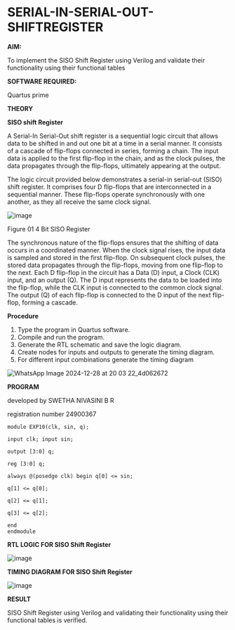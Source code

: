 # SERIAL-IN-SERIAL-OUT-SHIFTREGISTER

**AIM:**

To implement the  SISO Shift Register using Verilog and validate their functionality using their functional tables

**SOFTWARE REQUIRED:**

Quartus prime

**THEORY**

**SISO shift Register**

A Serial-In Serial-Out shift register is a sequential logic circuit that allows data to be shifted in and out one bit at a time in a serial manner. It consists of a cascade of flip-flops connected in series, forming a chain. The input data is applied to the first flip-flop in the chain, and as the clock pulses, the data propagates through the flip-flops, ultimately appearing at the output.

The logic circuit provided below demonstrates a serial-in serial-out (SISO) shift register. It comprises four D flip-flops that are interconnected in a sequential manner. These flip-flops operate synchronously with one another, as they all receive the same clock signal.

![image](https://github.com/naavaneetha/SERIAL-IN-SERIAL-OUT-SHIFTREGISTER/assets/154305477/e81c4072-37f9-46c6-8145-566764b74c3a)

Figure 01 4 Bit SISO Register

The synchronous nature of the flip-flops ensures that the shifting of data occurs in a coordinated manner. When the clock signal rises, the input data is sampled and stored in the first flip-flop. On subsequent clock pulses, the stored data propagates through the flip-flops, moving from one flip-flop to the next.
Each D flip-flop in the circuit has a Data (D) input, a Clock (CLK) input, and an output (Q). The D input represents the data to be loaded into the flip-flop, while the CLK input is connected to the common clock signal. The output (Q) of each flip-flop is connected to the D input of the next flip-flop, forming a cascade.

**Procedure**

1. Type the program in Quartus software.
2.	Compile and run the program.
3.	Generate the RTL schematic and save the logic diagram.
4.	Create nodes for inputs and outputs to generate the timing diagram.
5.	For different input combinations generate the timing diagram

	

![WhatsApp Image 2024-12-28 at 20 03 22_4d062672](https://github.com/user-attachments/assets/c16f93c2-2b7f-4a33-b12e-d729e2e9a99a)








**PROGRAM**


developed by SWETHA NIVASINI B R


registration number 24900367


    
```
module EXP10(clk, sin, q); 

input clk; input sin; 

output [3:0] q; 

reg [3:0] q; 

always @(posedge clk) begin q[0] <= sin; 

q[1] <= q[0]; 

q[2] <= q[1]; 

q[3] <= q[2]; 

end 
endmodule
```

**RTL LOGIC FOR SISO Shift Register**


![image](https://github.com/user-attachments/assets/699ef981-72c9-4af1-ab91-927a723b9a30)



**TIMING DIAGRAM FOR SISO Shift Register**

![image](https://github.com/user-attachments/assets/6a3dcf93-a0e4-4697-9b39-08f61ecd938c)




**RESULT**


SISO Shift Register using Verilog and validating their functionality using their functional tables is verified.
